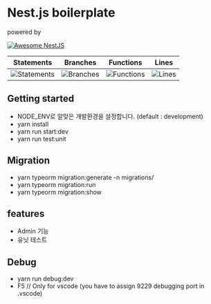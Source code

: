 # Nest.js boilerplate

powered by

[![Awesome NestJS](https://img.shields.io/badge/Awesome-NestJS-blue.svg?longCache=true&style=flat-square)](https://github.com/juliandavidmr/awesome-nestjs)

 Statements | Branches | Functions | Lines |
| -----------|----------|-----------|-------|
| ![Statements](https://img.shields.io/badge/Coverage-15.87%25-red.svg "Make me better!") | ![Branches](https://img.shields.io/badge/Coverage-16.05%25-red.svg "Make me better!") | ![Functions](https://img.shields.io/badge/Coverage-6.81%25-red.svg "Make me better!") | ![Lines](https://img.shields.io/badge/Coverage-15.99%25-red.svg "Make me better!") |

 
 

## Getting started
* NODE_ENV로 알맞은 개발환경을 설정합니다. (default : development)
* yarn install
* yarn run start:dev
* yarn run test:unit


## Migration
* yarn typeorm migration:generate -n migrations/<what-you-want>
* yarn typeorm migration:run
* yarn typeorm migration:show


## features
* Admin 기능
* 유닛 테스트 

## Debug
* yarn run debug:dev
* F5 // Only for vscode (you have to assign 9229 debugging port in .vscode)
